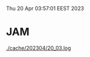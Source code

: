 Thu 20 Apr 03:57:01 EEST 2023
# JAM
<a href='./cache/202304/20_03.log'>./cache/202304/20_03.log</a>
